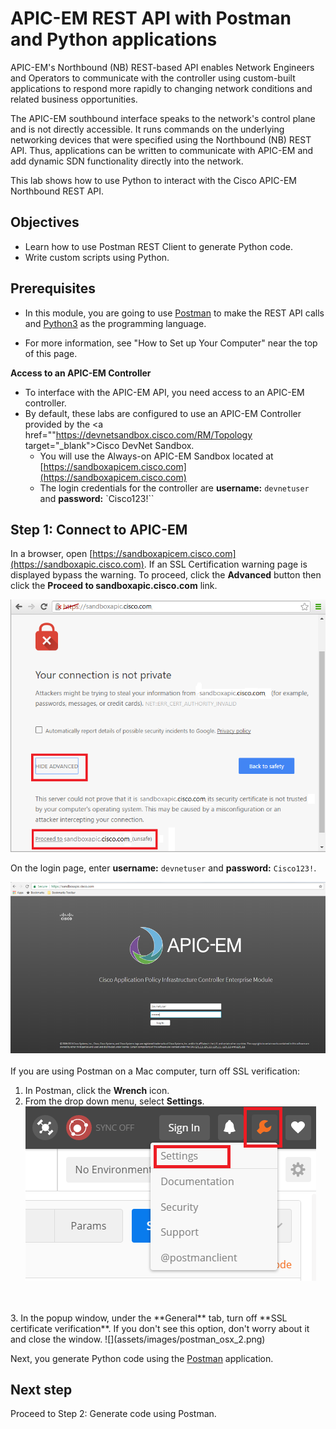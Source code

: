 
# APIC-EM REST API with Postman and Python applications 

APIC-EM's Northbound (NB) REST-based API enables Network Engineers and Operators to communicate with the controller using custom-built applications to respond more rapidly to changing network conditions and related business opportunities.

The APIC-EM southbound interface speaks to the network's control plane and is not directly accessible. It runs commands on the underlying networking devices that were specified using the Northbound (NB) REST API. Thus, applications can be written to communicate with APIC-EM and add dynamic SDN functionality directly into the network.

This lab shows how to use Python to interact with the Cisco APIC-EM Northbound REST API.

## Objectives

* Learn how to use Postman REST Client to generate Python code.
* Write custom scripts using Python.


## Prerequisites

* In this module, you are going to use <a href="https://www.getpostman.com" target="_blank">Postman</a> to make the REST API calls and <a href="https://www.python.org/downloads/" target="_blank">Python3</a> as the programming language.

* For more information, see "How to Set up Your Computer" near the top of this page.

**Access to an APIC-EM Controller**

- To interface with the APIC-EM API, you need access to an APIC-EM controller.
- By default, these labs are configured to use an APIC-EM Controller provided by the <a href=""https://devnetsandbox.cisco.com/RM/Topology target="_blank">Cisco DevNet Sandbox.</a>
	- You will use the Always-on APIC-EM Sandbox located at [https://sandboxapicem.cisco.com](https://sandboxapicem.cisco.com)
  - The login credentials for the controller are **username:** `devnetuser` and **password:** `Cisco123!``

## Step 1: Connect to APIC-EM

In a browser, open [https://sandboxapicem.cisco.com](https://sandboxapic.cisco.com). If an SSL Certification warning page is displayed bypass the warning. To proceed, click the **Advanced** button then click the **Proceed to sandboxapic.cisco.com** link.

![](assets/images/ssl_error.png)

On the login page, enter **username:** `devnetuser` and **password:** `Cisco123!`.

![](assets/images/web_ui.png)
<br/>
<br/>
If you are using Postman on a Mac computer, turn off SSL verification:
1. In Postman, click the **Wrench** icon.
2. From the drop down menu, select **Settings**.
![](assets/images/postman_osx_1.png)
<br/>
<br/>
3. In the popup window, under the **General** tab, turn off **SSL certificate verification**. If you don't see this option, don't worry about it and close the window.
![](assets/images/postman_osx_2.png)


Next, you generate Python code using the <a href="https://www.getpostman.com/" target="_blank">Postman</a> application.

## Next step

Proceed to Step 2: Generate code using Postman.
